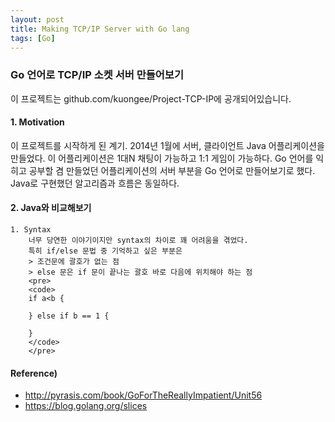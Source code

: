 ```yaml
---
layout: post
title: Making TCP/IP Server with Go lang
tags: [Go]
---
```


### Go 언어로 TCP/IP 소켓 서버 만들어보기
이 프로젝트는 github.com/kuongee/Project-TCP-IP에 공개되어있습니다.

#### 1. Motivation
이 프로젝트를 시작하게 된 계기.
2014년 1월에 서버, 클라이언트 Java 어플리케이션을 만들었다.
이 어플리케이션은 1대N 채팅이 가능하고 1:1 게임이 가능하다.
Go 언어를 익히고 공부할 겸 만들었던 어플리케이션의 서버 부분을 Go 언어로 만들어보기로 했다.
Java로 구현했던 알고리즘과 흐름은 동일하다.

#### 2. Java와 비교해보기
    1. Syntax
        너무 당연한 이야기이지만 syntax의 차이로 꽤 어려움을 겪었다.
        특히 if/else 문법 중 기억하고 싶은 부분은 
        > 조건문에 괄호가 없는 점
        > else 문은 if 문이 끝나는 괄호 바로 다음에 위치해야 하는 점
        <pre>
        <code>
        if a<b {

        } else if b == 1 {
            
        }
        </code>
        </pre>

#### Reference) 
* http://pyrasis.com/book/GoForTheReallyImpatient/Unit56
* https://blog.golang.org/slices


